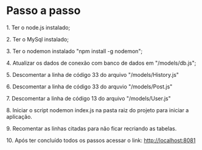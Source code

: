 <h1> Passo a passo </h1>

<p>1. Ter o node.js instalado;</p>
<p>2. Ter o MySql instalado;</p>
<p>3. Ter o nodemon instalado "npm install -g nodemon";</p>

<p>4. Atualizar os dados de conexão com banco de dados em "/models/db.js";</p>

<p>5. Descomentar a linha de código 33 do arquivo "/models/History.js"</p>
<p>6. Descomentar a linha de código 33 do arquvio "/models/Post.js"</p>
<p>7. Descomentar a linha de código 13 do arquivo "/models/User.js"</p>
<p>8. Iniciar o script nodemon index.js na pasta raiz do projeto para iniciar a aplicação.</p>
<p>9. Recomentar as linhas citadas para não ficar recriando as tabelas.</p>

<p>10. Após ter concluído todos os passos acessar o link: <a href="http://localhost:8081"> http://localhost:8081 </a></p>
